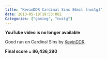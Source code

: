 ```yaml
---
title: "KevinDDR Cardinal Sins 86mil [nwstg]"
date: 2013-05-18T19:53:00Z
Categories: ["gaming", "nwstg"]
---
```


**YouTube video is no longer available**

Good run on Cardinal Sins by [KevinDDR](http://twitter.com/KevinDDR).

**Final score = 86,436,290**
